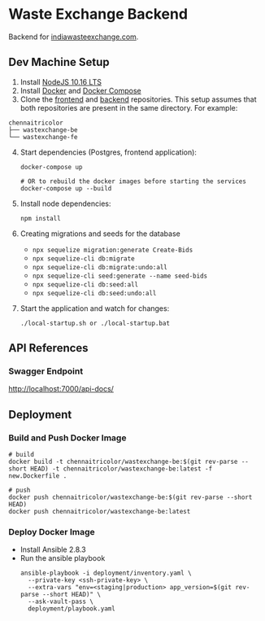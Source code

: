# Waste Exchange Backend

Backend for [indiawasteexchange.com](https://indiawasteexchange.com).

## Dev Machine Setup

1. Install [NodeJS 10.16 LTS](https://nodejs.org/en/)
2. Install [Docker](https://docs.docker.com/install/) and [Docker Compose](https://docs.docker.com/compose/install/)
3. Clone the [frontend](https://github.com/chennaitricolor/wastexchange-fe) and [backend](https://github.com/chennaitricolor/wastexchange-be) repositories. This setup assumes that both repositories are present in the same directory. For example:
  ```
  chennaitricolor
  ├── wastexchange-be
  └── wastexchange-fe
  ```
4. Start dependencies (Postgres, frontend application):
    ```
    docker-compose up

    # OR to rebuild the docker images before starting the services
    docker-compose up --build
    ```
5. Install node dependencies:
    ```
    npm install
    ```
6. Creating migrations and seeds for the database

    * `npx sequelize migration:generate Create-Bids`
    * `npx sequelize-cli db:migrate`
    * `npx sequelize-cli db:migrate:undo:all`
    * `npx sequelize-cli seed:generate --name seed-bids`
    * `npx sequelize-cli db:seed:all`
    * `npx sequelize-cli db:seed:undo:all`

7. Start the application and watch for changes:
    ```
    ./local-startup.sh or ./local-startup.bat
    ```

## API References

### Swagger Endpoint

[http://localhost:7000/api-docs/](http://localhost:7000/api-docs/)

## Deployment

### Build and Push Docker Image

```
# build
docker build -t chennaitricolor/wastexchange-be:$(git rev-parse --short HEAD) -t chennaitricolor/wastexchange-be:latest -f new.Dockerfile .

# push
docker push chennaitricolor/wastexchange-be:$(git rev-parse --short HEAD)
docker push chennaitricolor/wastexchange-be:latest
```

### Deploy Docker Image

* Install Ansible 2.8.3
* Run the ansible playbook
  ```
  ansible-playbook -i deployment/inventory.yaml \
    --private-key <ssh-private-key> \
    --extra-vars "env=<staging|production> app_version=$(git rev-parse --short HEAD)" \
    --ask-vault-pass \
    deployment/playbook.yaml
  ```
